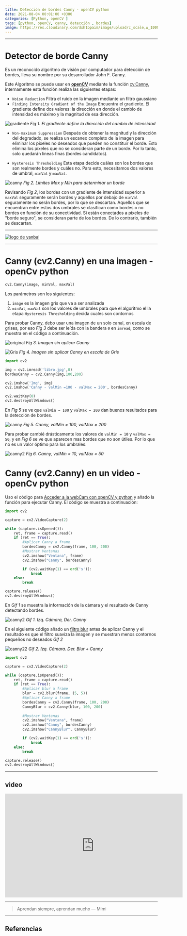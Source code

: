 ```yaml
---
title: Detección de bordes Canny - openCV python
date: 2021-08-04 00:01:00 +0300
categories: [Python, openCV ]
tags: [python, openCV, canny, detección , bordes]
image: https://res.cloudinary.com/dxh1bpaim/image/upload/c_scale,w_1000/v1628205958/kipunaEC/canny/cannyBlur_cz6xqm.gif
---
```


***

# Detector de borde Canny

Es un reconocido algoritmo de visión por computador para detección de bordes, lleva su nombre por su desarrollador John F. Canny.

Este Algoritmo se puede usar en [**openCV**](https://opencv.org/) mediante la función [cv.Canny](https://docs.opencv.org/3.4/da/d22/tutorial_py_canny.html), internamente esta función realiza las siguientes etapas:

* `Noise Reduction` Filtra el ruido en la imagen mediante un filtro gaussiano
* `Finding Intensity Gradient of the Image` Encuentra el gradiente. El  gradiente  define  dos  valores: la dirección en  donde  el  cambio  de intensidad es máximo y la magnitud de esa dirección. 

![gradiente](https://res.cloudinary.com/dxh1bpaim/image/upload/c_scale,w_150/v1628180897/kipunaEC/canny/intensidadPixeles_ntpz1g.png)
_Fig 1. El gradiente define la dirección del cambio de intensidad_

* `Non-maximum Suppression` Después de obtener la magnitud y la dirección del degradado, se realiza un escaneo completo de la imagen para eliminar los píxeles no deseados que pueden no constituir el borde. Esto elimina los píxeles que no se consideran parte de un borde. Por lo tanto, solo quedarán líneas finas (bordes candidatos).

* `Hysteresis Thresholding` Esta etapa decide cuáles son los bordes que son realmente bordes y cuáles no. Para esto, necesitamos dos valores de umbral, `minVal` y `maxVal`. 

![canny](https://res.cloudinary.com/dxh1bpaim/image/upload/c_scale,w_200/v1628181646/kipunaEC/canny/cannyconcetso_ynjzhy.png)
_Fig 2. Límites Max y Min para determinar un borde_

Revisando *Fig 2*, los bordes con un gradiente de intensidad superior a `maxVal` seguramente serán bordes y aquellos por debajo de `minVal` seguramente no serán bordes, por lo que se descartan. 
Aquellos que se encuentran entre estos dos umbrales se clasifican como bordes o no bordes en función de su conectividad. Si están conectados a píxeles de "borde seguro", se consideran parte de los bordes. De lo contrario, también se descartan.

***

[logoface]: https://res.cloudinary.com/dxh1bpaim/image/upload/c_scale,w_728/v1633438496/kipunaEC/gifs/patricio3_xu0gks.gif
[face]: https://www.youtube.com/channel/UCLHyReaGzfUcaiGoEN5jXEA "clic para abrir ir a facebook"
[![logo de yanbal][logoface]][face]

***

# Canny (cv2.Canny) en una imagen - openCv python 

```python
cv2.Canny(image, minVal, maxVal)
```
Los parámetros son los siguientes:
1. `image` es la imagen gris que va a ser analizada
2. `minVal`, `maxVal` son los valores de umbrales para que el algoritmo el la etapa `Hysteresis Thresholding` decida cuales son contornos 

Para probar Canny, debo usar una imagen de un solo canal, en escala de grises, por eso *Fig 3* debe ser leída con la bandera `0` en `imread`, como se muestra en el código a continuación.

![original](https://res.cloudinary.com/dxh1bpaim/image/upload/c_scale,w_450/v1628183070/kipunaEC/canny/libro_vrlokp.jpg)
_Fig 3. Imagen sin aplicar Canny_

![Gris](https://res.cloudinary.com/dxh1bpaim/image/upload/c_scale,w_450/v1628184313/kipunaEC/canny/imagenGRis_c5p7vd.png)
_Fig 4. Imagen sin aplicar Canny en escala de Gris_


```python
import cv2

img = cv2.imread('libro.jpg',0)
bordesCanny = cv2.Canny(img,100,200)

cv2.imshow('Img', img)
cv2.imshow('Canny - valMin =100 - valMax = 200', bordesCanny)

cv2.waitKey(0)
cv2.destroyAllWindows()
```

En *Fig 5* se ve que `valMin = 100` y `valMax = 200` dan buenos resultados para la detección de bordes.

![canny](https://res.cloudinary.com/dxh1bpaim/image/upload/c_scale,w_450/v1628183623/kipunaEC/canny/canny100200_nxf1er.png)
_Fig 5. Canny, valMin = 100, valMax = 200_

Para probar cambié drásticamente los valores de `valMin = 10` y `valMax = 50`, y en *Fig 6* se ve que aparecen mas bordes que no son útiles. Por lo que no es un valor óptimo para los umbrales.

![canny2](https://res.cloudinary.com/dxh1bpaim/image/upload/c_scale,w_450/v1628183686/kipunaEC/canny/cany1050_oeujkd.png)
_Fig 6. Canny, valMin = 10, valMax = 50_

# Canny (cv2.Canny) en un video - openCv python 

Uso el código para [Acceder a la webCam con openCV y python](../Mostrar-la-webCam-o-reproducir-un-video-openCV-python/) y añado la función para ejecutar Canny. El código se muestra a continuación:

```python
import cv2

capture = cv2.VideoCapture(2)

while (capture.isOpened()):
    ret, frame = capture.read()
    if (ret == True):
        #Aplicar Canny a frame
        bordesCanny = cv2.Canny(frame, 100, 200)
        #Mostrar Ventanas
        cv2.imshow("Ventana", frame)
        cv2.imshow("Canny", bordesCanny)

        if (cv2.waitKey(1) == ord('s')):
            break
    else:
        break

capture.release()
cv2.destroyAllWindows()
```
En *Gif 1* se muestra la información de la cámara y el resultado de Canny detectando bordes.

![canny2](https://res.cloudinary.com/dxh1bpaim/image/upload/c_scale,w_1000/v1628206274/kipunaEC/canny/canny_ogs3mj.gif)
_Gif 1. Izq. Cámara, Der. Canny_

En el siguiente código añado un [filtro blur](https://docs.opencv.org/4.5.2/d4/d13/tutorial_py_filtering.html) antes de aplicar Canny y el resultado es que el filtro suaviza la imagen y se muestran menos contornos pequeños no deseados *Gif 2* 

![canny22](https://res.cloudinary.com/dxh1bpaim/image/upload/c_scale,w_1000/v1628205958/kipunaEC/canny/cannyBlur_cz6xqm.gif)
_Gif 2. Izq. Cámara. Der. Blur + Canny_

```python
import cv2

capture = cv2.VideoCapture(2)

while (capture.isOpened()):
    ret, frame = capture.read()
    if (ret == True):
        #Aplicar blur a frame
        blur = cv2.blur(frame, (5, 5))
        #Aplicar Canny a frame
        bordesCanny = cv2.Canny(frame, 100, 200)
        CannyBlur = cv2.Canny(blur, 100, 200)
        
        #Mostrar Ventanas
        cv2.imshow("Ventana", frame)
        cv2.imshow("Canny", bordesCanny)
        cv2.imshow("CannyBlur", CannyBlur)

        if (cv2.waitKey(1) == ord('s')):
            break
    else:
        break

capture.release()
cv2.destroyAllWindows()
```
***
## video

<div class="embed-container">

<iframe width="586" height="342" src="https://www.youtube.com/embed/950oG9d0C44" frameborder="0" allow="accelerometer; autoplay; clipboard-write; encrypted-media; gyroscope; picture-in-picture" allowfullscreen></iframe>

</div>

*** 

> Aprendan siempre, aprendan mucho — Mimi

***


## Referencias

[^1]: OpenCV documentación. *Canny Edge Detection*. [https://docs.opencv.org/3.4/da/d22/tutorial_py_canny.html](https://docs.opencv.org/3.4/da/d22/tutorial_py_canny.html)
